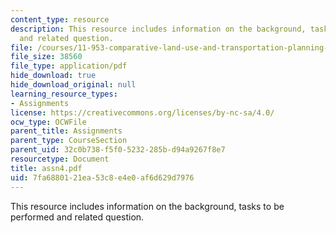 ```yaml
---
content_type: resource
description: This resource includes information on the background, tasks to be performed
  and related question.
file: /courses/11-953-comparative-land-use-and-transportation-planning-spring-2006/7fa6880121ea53c8e4e0af6d629d7976_assn4.pdf
file_size: 38560
file_type: application/pdf
hide_download: true
hide_download_original: null
learning_resource_types:
- Assignments
license: https://creativecommons.org/licenses/by-nc-sa/4.0/
ocw_type: OCWFile
parent_title: Assignments
parent_type: CourseSection
parent_uid: 32c0b738-f5f0-5232-285b-d94a9267f8e7
resourcetype: Document
title: assn4.pdf
uid: 7fa68801-21ea-53c8-e4e0-af6d629d7976
---
```

This resource includes information on the background, tasks to be performed and related question.
